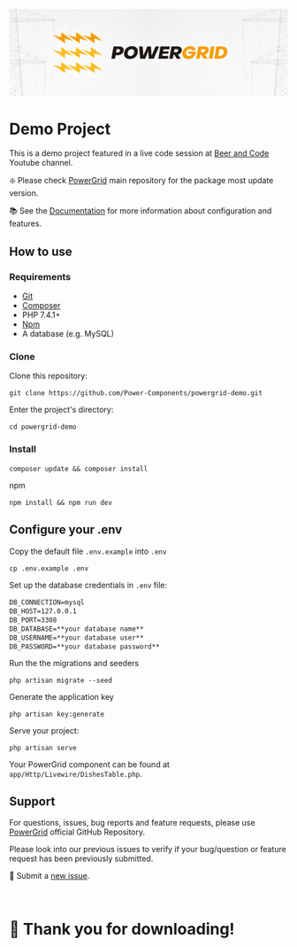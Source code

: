 <div align="center">
	<p><img src="header.jpg" alt="PowerGrid Logo"></p>
</div>

# Demo Project

This is a demo project featured in a live code session at [Beer and Code](https://www.youtube.com/watch?v=Mml5aagMOm4&ab_channel=BeerandCode) Youtube channel.

❇️ Please check [PowerGrid](https://github.com/Power-Components/livewire-powergrid) main repository for the package most update version.

📚 See the [Documentation](https://livewire-powergrid.com/) for more information about configuration and features.

## How to use

### Requirements

- [Git](https://github.com/git-guides/install-git)
- [Composer](https://getcomposer.org/doc/00-intro.md#installation-linux-unix-macos)
- PHP 7.4.1+
- [Npm](https://www.npmjs.com/get-npm)
- A database (e.g. MySQL)

### Clone

Clone this repository:

```
git clone https://github.com/Power-Components/powergrid-demo.git
```

Enter the project's directory:


```
cd powergrid-demo
```

### Install

```
composer update && composer install
```

npm
```
npm install && npm run dev
```

## Configure your .env

Copy the default file `.env.example` into `.env`

```
cp .env.example .env 
```

Set up the database credentials in `.env` file:

```
DB_CONNECTION=mysql
DB_HOST=127.0.0.1
DB_PORT=3308
DB_DATABASE=**your database name**
DB_USERNAME=**your database user**
DB_PASSWORD=**your database password**
```

Run the the migrations and seeders 

```
php artisan migrate --seed
```

Generate the application key

```
php artisan key:generate
```

Serve your project:
```
php artisan serve
```

Your PowerGrid component can be found at `app/Http/Livewire/DishesTable.php`.

## Support

For questions, issues, bug reports and feature requests, please use [PowerGrid](https://github.com/Power-Components/livewire-powergrid) official GitHub Repository.

Please look into our previous issues to verify if your bug/question or feature request has been previously submitted.

📣 Submit a [new issue](https://github.com/Power-Components/livewire-powergrid/issues).

<br/>

# 💓 Thank you for downloading!
